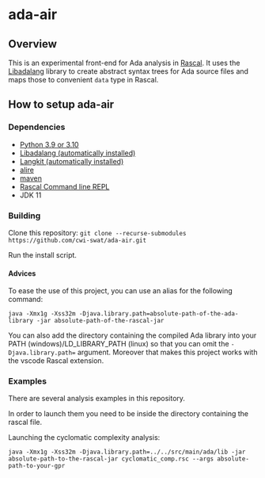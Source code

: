 # ada-air

## Overview

This is an experimental front-end for Ada analysis in [Rascal](https://www.rascal-mpl.org/).
It uses the [Libadalang](https://github.com/AdaCore/libadalang) library to create abstract syntax trees for Ada source files and maps those to convenient `data` type in Rascal.

## How to setup ada-air

### Dependencies

- [Python 3.9 or 3.10](https://www.python.org/)
- [Libadalang (automatically installed)](https://github.com/AdaCore/libadalang)
- [Langkit (automatically installed)](https://github.com/AdaCore/langkit)
- [alire](https://github.com/alire-project/alire)
- [maven](https://maven.apache.org/)
- [Rascal Command line REPL](https://www.rascal-mpl.org/start/)
- JDK 11

### Building

Clone this repository: `git clone --recurse-submodules https://github.com/cwi-swat/ada-air.git`

Run the install script.

#### Advices

To ease the use of this project, you can use an alias for the following command:

`java -Xmx1g -Xss32m -Djava.library.path=absolute-path-of-the-ada-library -jar absolute-path-of-the-rascal-jar`

You can also add the directory containing the compiled Ada library into your PATH (windows)/LD_LIBRARY_PATH (linux) so that you can omit the `-Djava.library.path=` argument. Moreover that makes this project works with the vscode Rascal extension.

### Examples

There are several analysis examples in this repository.

In order to launch them you need to be inside the directory containing the rascal file.

Launching the cyclomatic complexity analysis:

`java -Xmx1g -Xss32m -Djava.library.path=../../src/main/ada/lib -jar absolute-path-to-the-rascal-jar cyclomatic_comp.rsc --args absolute-path-to-your-gpr`
